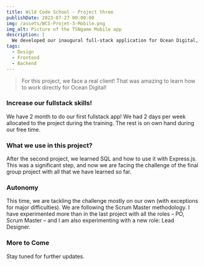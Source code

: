 ```yaml
---
title: Wild Code School - Project three
publishDate: 2023-07-27 00:00:00
img: /assets/WCS-Projet-3-Mobile.png
img_alt: Picture of the TSNgame Mobile app
description: |
  We developed our inaugural full-stack application for Ocean Digital, focusing on an OTT app theme.
tags:
  - Design
  - Frontend
  - Backend
---
```


> For this project, we face a real client! That was amazing to learn how to work directly for Ocean Digital!

### Increase our fullstack skills!

We have 2 month to do our first fullstack app!
We had 2 days per week allocated to the project during the training.
The rest is on own hand during our free time.

### What we use in this project?

After the second project, we learned SQL and how to use it with Express.js. This was a significant step, and now we are facing the challenge of the final group project with all that we have learned so far.

### Autonomy

This time, we are tackling the challenge mostly on our own (with exceptions for major difficulties). We are following the Scrum Master methodology. I have experimented more than in the last project with all the roles – PO, Scrum Master – and I am also experimenting with a new role: Lead Designer.

### More to Come

Stay tuned for further updates.
